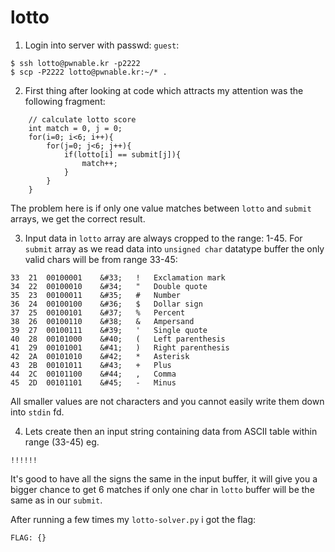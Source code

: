 # lotto

1. Login into server with passwd: `guest`:
```
$ ssh lotto@pwnable.kr -p2222
$ scp -P2222 lotto@pwnable.kr:~/* .
```

2. First thing after looking at code which attracts my attention was the following fragment:
```
	// calculate lotto score
	int match = 0, j = 0;
	for(i=0; i<6; i++){
		for(j=0; j<6; j++){
			if(lotto[i] == submit[j]){
				match++;
			}
		}
	}
```
The problem here is if only one value matches between `lotto` and `submit` arrays, we get the correct result.

3. Input data in `lotto` array are always cropped to the range: 1-45. For `submit` array as we read data into `unsigned char` datatype buffer the only valid chars will be from range 33-45:
```
33	21	00100001	&#33;	!	Exclamation mark
34	22	00100010	&#34;	"	Double quote
35	23	00100011	&#35;	#	Number
36	24	00100100	&#36;	$	Dollar sign
37	25	00100101	&#37;	%	Percent
38	26	00100110	&#38;	&	Ampersand
39	27	00100111	&#39;	'	Single quote
40	28	00101000	&#40;	(	Left parenthesis
41	29	00101001	&#41;	)	Right parenthesis
42	2A	00101010	&#42;	*	Asterisk
43	2B	00101011	&#43;	+	Plus
44	2C	00101100	&#44;	,	Comma
45	2D	00101101	&#45;	-	Minus
```
All smaller values are not characters and you cannot easily write them down into `stdin` fd.


4. Lets create then an input string containing data from ASCII table within range (33-45) eg.
```
!!!!!!
```
It's good to have all the signs the same in the input buffer, it will give you a bigger chance to get 6 matches if only one char in `lotto` buffer will be the same as in our `submit`.



After running a few times my `lotto-solver.py` i got the flag:

```
FLAG: {}
```
